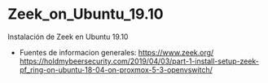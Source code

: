 # Zeek_on_Ubuntu_19.10
Instalación de Zeek en Ubuntu 19.10

- Fuentes de informacion generales:
 https://www.zeek.org/
 https://holdmybeersecurity.com/2019/04/03/part-1-install-setup-zeek-pf_ring-on-ubuntu-18-04-on-proxmox-5-3-openvswitch/
